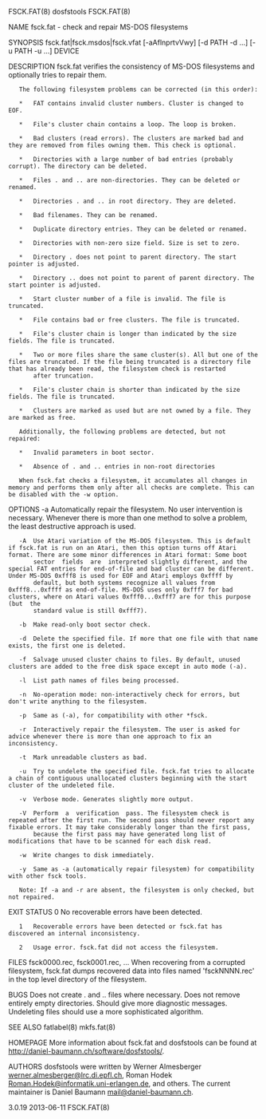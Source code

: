 FSCK.FAT(8)                                                                                       dosfstools                                                                                      FSCK.FAT(8)



NAME
       fsck.fat - check and repair MS-DOS filesystems


SYNOPSIS
       fsck.fat|fsck.msdos|fsck.vfat [-aAflnprtvVwy] [-d PATH -d ...] [-u PATH -u ...] DEVICE


DESCRIPTION
       fsck.fat verifies the consistency of MS-DOS filesystems and optionally tries to repair them.

       The following filesystem problems can be corrected (in this order):

       *   FAT contains invalid cluster numbers. Cluster is changed to EOF.

       *   File's cluster chain contains a loop. The loop is broken.

       *   Bad clusters (read errors). The clusters are marked bad and they are removed from files owning them. This check is optional.

       *   Directories with a large number of bad entries (probably corrupt). The directory can be deleted.

       *   Files . and .. are non-directories. They can be deleted or renamed.

       *   Directories . and .. in root directory. They are deleted.

       *   Bad filenames. They can be renamed.

       *   Duplicate directory entries. They can be deleted or renamed.

       *   Directories with non-zero size field. Size is set to zero.

       *   Directory . does not point to parent directory. The start pointer is adjusted.

       *   Directory .. does not point to parent of parent directory. The start pointer is adjusted.

       *   Start cluster number of a file is invalid. The file is truncated.

       *   File contains bad or free clusters. The file is truncated.

       *   File's cluster chain is longer than indicated by the size fields. The file is truncated.

       *   Two or more files share the same cluster(s). All but one of the files are truncated. If the file being truncated is a directory file that has already been read, the filesystem check is restarted
           after truncation.

       *   File's cluster chain is shorter than indicated by the size fields. The file is truncated.

       *   Clusters are marked as used but are not owned by a file. They are marked as free.

       Additionally, the following problems are detected, but not repaired:

       *   Invalid parameters in boot sector.

       *   Absence of . and .. entries in non-root directories

       When fsck.fat checks a filesystem, it accumulates all changes in memory and performs them only after all checks are complete. This can be disabled with the -w option.


OPTIONS
       -a  Automatically repair the filesystem. No user intervention is necessary. Whenever there is more than one method to solve a problem, the least destructive approach is used.

       -A  Use Atari variation of the MS-DOS filesystem. This is default if fsck.fat is run on an Atari, then this option turns off Atari format. There are some minor differences in Atari format: Some boot
           sector  fields  are  interpreted slightly different, and the special FAT entries for end-of-file and bad cluster can be different. Under MS-DOS 0xfff8 is used for EOF and Atari employs 0xffff by
           default, but both systems recognize all values from 0xfff8...0xffff as end-of-file. MS-DOS uses only 0xfff7 for bad clusters, where on Atari values 0xfff0...0xfff7 are for this purpose (but  the
           standard value is still 0xfff7).

       -b  Make read-only boot sector check.

       -d  Delete the specified file. If more that one file with that name exists, the first one is deleted.

       -f  Salvage unused cluster chains to files. By default, unused clusters are added to the free disk space except in auto mode (-a).

       -l  List path names of files being processed.

       -n  No-operation mode: non-interactively check for errors, but don't write anything to the filesystem.

       -p  Same as (-a), for compatibility with other *fsck.

       -r  Interactively repair the filesystem. The user is asked for advice whenever there is more than one approach to fix an inconsistency.

       -t  Mark unreadable clusters as bad.

       -u  Try to undelete the specified file. fsck.fat tries to allocate a chain of contiguous unallocated clusters beginning with the start cluster of the undeleted file.

       -v  Verbose mode. Generates slightly more output.

       -V  Perform  a  verification  pass. The filesystem check is repeated after the first run. The second pass should never report any fixable errors. It may take considerably longer than the first pass,
           because the first pass may have generated long list of modifications that have to be scanned for each disk read.

       -w  Write changes to disk immediately.

       -y  Same as -a (automatically repair filesystem) for compatibility with other fsck tools.

       Note: If -a and -r are absent, the filesystem is only checked, but not repaired.


EXIT STATUS
       0   No recoverable errors have been detected.

       1   Recoverable errors have been detected or fsck.fat has discovered an internal inconsistency.

       2   Usage error. fsck.fat did not access the filesystem.


FILES
       fsck0000.rec, fsck0001.rec, ...
           When recovering from a corrupted filesystem, fsck.fat dumps recovered data into files named 'fsckNNNN.rec' in the top level directory of the filesystem.


BUGS
       Does not create . and .. files where necessary. Does not remove entirely empty directories. Should give more diagnostic messages. Undeleting files should use a more sophisticated algorithm.


SEE ALSO
       fatlabel(8)
       mkfs.fat(8)


HOMEPAGE
       More information about fsck.fat and dosfstools can be found at <http://daniel-baumann.ch/software/dosfstools/>.


AUTHORS
       dosfstools were written by Werner Almesberger <werner.almesberger@lrc.di.epfl.ch>, Roman Hodek  <Roman.Hodek@informatik.uni-erlangen.de>,  and  others.  The  current  maintainer  is  Daniel  Baumann
       <mail@daniel-baumann.ch>.



3.0.19                                                                                            2013-06-11                                                                                      FSCK.FAT(8)
